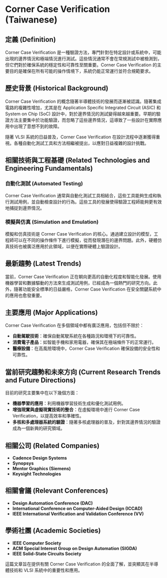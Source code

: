 # Corner Case Verification (Taiwanese)

## 定義 (Definition)

Corner Case Verification 是一種驗證方法，專門針對在特定設計或系統中，可能出現的邊界情況和極端情況進行測試。這些情況通常不會在常規測試中被檢測到，但它們對於確保系統的穩定性和可靠性至關重要。Corner Case Verification 的主要目的是確保在所有可能的操作情境下，系統仍能正常運行並符合規範要求。

## 歷史背景 (Historical Background)

Corner Case Verification 的概念隨著半導體技術的發展而逐漸被認識。隨著集成電路的複雜性增加，尤其是在 Application Specific Integrated Circuit (ASIC) 和 System on Chip (SoC) 設計中，對於邊界情況的測試變得越來越重要。早期的驗證方法主要集中於功能驗證，而忽略了這些邊界情況，這導致了一些設計在實際應用中出現了意想不到的故障。

隨著 VLSI 系統的日益普及，Corner Case Verification 在設計流程中逐漸獲得重視。各種自動化測試工具和方法相繼被提出，以應對日益複雜的設計挑戰。

## 相關技術與工程基礎 (Related Technologies and Engineering Fundamentals)

### 自動化測試 (Automated Testing)

Corner Case Verification 通常與自動化測試工具相結合，這些工具能夠生成和執行測試用例，並自動檢查設計的行為。這些工具的發展使得驗證工程師能夠更有效地捕捉到邊界情況。

### 模擬與仿真 (Simulation and Emulation)

模擬和仿真技術是 Corner Case Verification 的核心。通過建立設計的模型，工程師可以在不同的操作條件下進行模擬，從而發現潛在的邊界問題。此外，硬體仿真技術也被廣泛應用於此領域，以便在實際硬體上驗證設計。

## 最新趨勢 (Latest Trends)

當前，Corner Case Verification 正在朝向更高的自動化程度和智能化發展。使用機器學習和數據驅動的方法來生成測試用例，已經成為一個熱門的研究方向。此外，隨著功能安全標準的日益嚴格，Corner Case Verification 在安全關鍵系統中的應用也愈發重要。

## 主要應用 (Major Applications)

Corner Case Verification 在多個領域中都有廣泛應用，包括但不限於：

- **自動駕駛技術**：確保自動駕駛系統在各種路況和環境下的可靠性。
- **消費電子產品**：如智能手機和家用電器，確保其在極端條件下的正常運行。
- **醫療設備**：在高風險環境中，Corner Case Verification 確保設備的安全性和可靠性。

## 當前研究趨勢和未來方向 (Current Research Trends and Future Directions)

目前的研究主要集中在以下幾個方面：

- **機器學習的應用**：利用機器學習技術生成和優化測試用例。
- **增強現實與虛擬現實技術的整合**：在虛擬環境中進行 Corner Case Verification，以提高效率和準確性。
- **多核和多處理器系統的驗證**：隨著多核處理器的普及，針對其邊界情況的驗證成為一個新興的研究領域。

## 相關公司 (Related Companies)

- **Cadence Design Systems**
- **Synopsys**
- **Mentor Graphics (Siemens)**
- **Keysight Technologies**

## 相關會議 (Relevant Conferences)

- **Design Automation Conference (DAC)**
- **International Conference on Computer-Aided Design (ICCAD)**
- **IEEE International Verification and Validation Conference (VV)**

## 學術社團 (Academic Societies)

- **IEEE Computer Society**
- **ACM Special Interest Group on Design Automation (SIGDA)**
- **IEEE Solid-State Circuits Society**

這篇文章旨在提供有關 Corner Case Verification 的全面了解，並突顯其在半導體技術和 VLSI 系統中的重要性和應用。